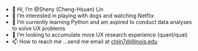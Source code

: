 - 👋 Hi, I’m @Sheny (Cheng-Hsuan) Lin 
- 👀 I’m interested in playing with dogs and watching Netflix
- 🌱 I’m currently learning Python and am aspired to conduct data analyses to solve UX problems
- 💞️ I’m looking to accumulate more UX research experience (quant/qual)
- 📫 How to reach me ...send me email at chlin7@illinois.edu

<!---
chenghsuanlin/chenghsuanlin is a ✨ special ✨ repository because its `README.md` (this file) appears on your GitHub profile.
You can click the Preview link to take a look at your changes.
--->
